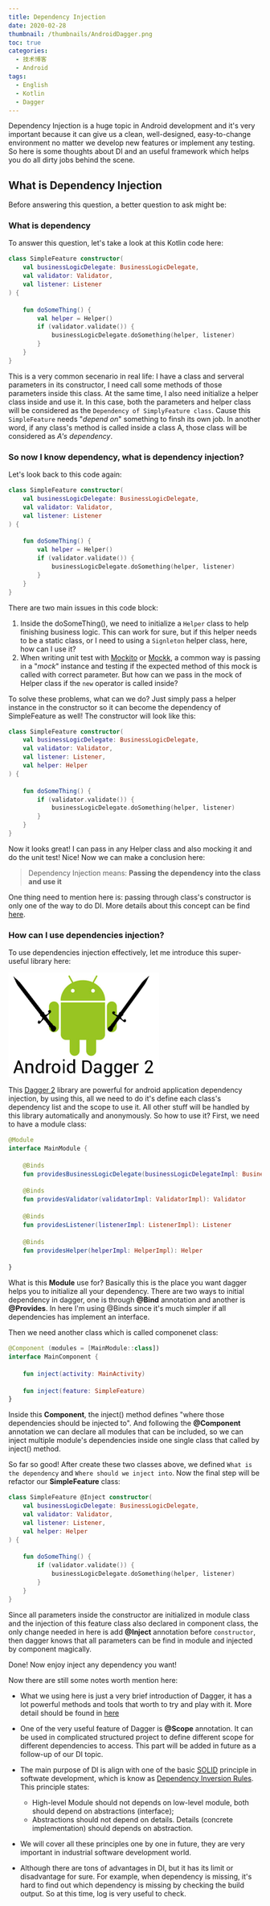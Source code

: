 ```yaml
---
title: Dependency Injection
date: 2020-02-28
thumbnail: /thumbnails/AndroidDagger.png
toc: true
categories:
  - 技术博客
  - Android
tags:
  - English
  - Kotlin
  - Dagger
---
```


Dependency Injection is a huge topic in Android development and it's very important because it can give us a clean, well-designed, easy-to-change environment no matter we develop new features or implement any testing. So here is some thoughts about DI and an useful framework which helps you do all dirty jobs behind the scene.

<!-- more -->

## What is Dependency Injection

Before answering this question, a better question to ask might be:

### What is **dependency**

To answer this question, let's take a look at this Kotlin code here:

```kotlin
class SimpleFeature constructor(
    val businessLogicDelegate: BusinessLogicDelegate,
    val validator: Validator,
    val listener: Listener
) {

    fun doSomeThing() {
        val helper = Helper()
        if (validator.validate()) {
            businessLogicDelegate.doSomething(helper, listener)
        }
    }
}
```

This is a very common secenario in real life: I have a class and serveral parameters in its constructor, I need call some methods of those parameters inside this class. At the same time, I also need initialize a helper class inside and use it. In this case, both the parameters and helper class will be considered as the `Dependency of SimplyFeature class`. Cause this `SimpleFeature` needs "_depend on_" something to finsh its own job. In another word, if any class's method is called inside a class A, those class will be considered as _A's dependency_.

### So now I know dependency, what is **dependency injection**?

Let's look back to this code again:

```kotlin
class SimpleFeature constructor(
    val businessLogicDelegate: BusinessLogicDelegate,
    val validator: Validator,
    val listener: Listener
) {

    fun doSomeThing() {
        val helper = Helper()
        if (validator.validate()) {
            businessLogicDelegate.doSomething(helper, listener)
        }
    }
}
```

There are two main issues in this code block:

   1. Inside the doSomeThing(), we need to initialize a `Helper` class to help finishing business logic. This can work for sure, but if this helper needs to be a static class, or I need to using a `Signleton` helper class, here, how can I use it?
   2. When writing unit test with [Mockito](https://site.mockito.org/) or [Mockk](https://mockk.io/), a common way is passing in a "_mock_" instance and testing if the expected method of this mock is called with correct parameter. But how can we pass in the mock of Helper class if the `new` operator is called inside?

To solve these problems, what can we do? Just simply pass a helper instance in the constructor so it can become the dependency of SimpleFeature as well! The constructor will look like this:

```kotlin
class SimpleFeature constructor(
    val businessLogicDelegate: BusinessLogicDelegate,
    val validator: Validator,
    val listener: Listener,
    val helper: Helper
) {

    fun doSomeThing() {
        if (validator.validate()) {
            businessLogicDelegate.doSomething(helper, listener)
        }
    }
}
```

Now it looks great! I can pass in any Helper class and also mocking it and do the unit test! Nice! Now we can make a conclusion here:

> Dependency Injection means:
> **Passing the dependency into the class and use it**

One thing need to mention here is: passing through class's constructor is only one of the way to do DI. More details about this concept can be find [here](https://en.wikipedia.org/wiki/Dependency_injection).

### How can I use dependencies injection?

To use dependencies injection effectively, let me introduce this super-useful library here:

![](https://raw.githubusercontent.com/Yunze-Li/BlogPictures/master/BlogPictures/pictures/AndroidDagger2.png?token=AOJCUF3YCAORPIGVWY7V45265W7HE)

This [Dagger 2](https://dagger.dev/) library are powerful for android application dependency injection, by using this, all we need to do it's define each class's dependency list and the scope to use it. All other stuff will be handled by this library automatically and anonymously. So how to use it? First, we need to have a module class:

```kotlin
@Module
interface MainModule {

    @Binds
    fun providesBusinessLogicDelegate(businessLogicDelegateImpl: BusinessLogicDelegateImpl): BusinessLogicDelegate

    @Binds
    fun providesValidator(validatorImpl: ValidatorImpl): Validator

    @Binds
    fun providesListener(listenerImpl: ListenerImpl): Listener

    @Binds
    fun providesHelper(helperImpl: HelperImpl): Helper

}
```

What is this **Module** use for? Basically this is the place you want dagger helps you to initialize all your dependency. There are two ways to initial dependency in dagger, one is through **@Bind** annotation and another is **@Provides**. In here I'm using @Binds since it's much simpler if all dependencies has implement an interface.

Then we need another class which is called componenet class:

```kotlin
@Component (modules = [MainModule::class])
interface MainComponent {

    fun inject(activity: MainActivity)

    fun inject(feature: SimpleFeature)
}
```

Inside this **Component**, the inject() method defines "where those dependencies should be injected to". And following the **@Component** annotation we can declare all modules that can be included, so we can inject multiple module's dependencies inside one single class that called by inject() method.

So far so good! After create these two classes above, we defined `What is the dependency` and `Where should we inject into`. Now the final step will be refactor our **SimpleFeature** class:

```kotlin
class SimpleFeature @Inject constructor(
    val businessLogicDelegate: BusinessLogicDelegate,
    val validator: Validator,
    val listener: Listener,
    val helper: Helper
) {

    fun doSomeThing() {
        if (validator.validate()) {
            businessLogicDelegate.doSomething(helper, listener)
        }
    }
}
```

Since all parameters inside the constructor are initialized in module class and the injection of this feature class also declared in component class, the only change needed in here is add **@Inject** annotation before `constructor`, then dagger knows that all parameters can be find in module and injected by component magically.

Done! Now enjoy inject any dependency you want!

Now there are still some notes worth mention here:

* What we using here is just a very brief introduction of Dagger, it has a lot powerful methods and tools that worth to try and play with it. More detail should be found in [here](https://dagger.dev/)

* One of the very useful feature of Dagger is **@Scope** annotation. It can be used in complicated structured project to define different scope for different dependencies to access. This part will be added in future as a follow-up of our DI topic.

* The main purpose of DI is align with one of the basic [SOLID](https://en.wikipedia.org/wiki/SOLID) principle in softwate development, which is know as [Dependency Inversion Rules](https://en.wikipedia.org/wiki/Dependency_inversion_principle). This principle states:

  * High-level Module should not depends on low-level module, both should depend on abstractions (interface);
  * Abstractions should not depend on details. Details (concrete implementation) should depends on abstraction.

* We will cover all these principles one by one in future, they are very important in industrial software development world.

* Although there are tons of advantages in DI, but it has its limit or disadvantage for sure. For example, when dependency is missing, it's hard to find out which dependency is missing by checking the build output. So at this time, log is very useful to check.
